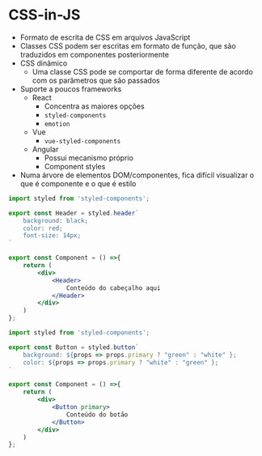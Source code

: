 # CSS-in-JS

* Formato de escrita de CSS em arquivos JavaScript
* Classes CSS podem ser escritas em formato de função, que são traduzidos em componentes posteriormente
* CSS dinâmico
    * Uma classe CSS pode se comportar de forma diferente de acordo com os parâmetros que são passados
* Suporte a poucos frameworks
    * React 
        * Concentra as maiores opções
        * `styled-components`
        * `emotion`
    * Vue
        * `vue-styled-components`
    * Angular
        * Possui mecanismo próprio
        * Component styles
* Numa árvore de elementos DOM/componentes, fica difícil visualizar o que é componente e o que é estilo

```jsx
import styled from 'styled-components';

export const Header = styled.header`
    background: black;
    color: red;
    font-size: 14px;
`

export const Component = () =>{
    return (
        <div>
            <Header>
                Conteúdo do cabeçalho aqui
            </Header>
        </div>
    )
};
```

```jsx
import styled from 'styled-components';

export const Button = styled.button`
    background: ${props => props.primary ? "green" : "white" };
    color: ${props => props.primary ? "white" : "green" };
`

export const Component = () =>{
    return (
        <div>
            <Button primary>
                Conteúdo do botão
            </Button>
        </div>
    )
};
``` 